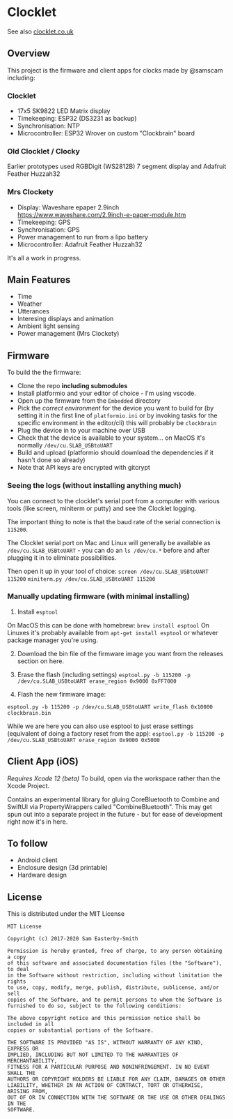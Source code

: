 # Clocklet

See also [clocklet.co.uk](https://clocklet.co.uk)

## Overview

This project is the firmware and client apps for clocks made by @samscam including:

### Clocklet
* 17x5 SK9822 LED Matrix display
* Timekeeping: ESP32 (DS3231 as backup)
* Synchronisation: NTP
* Microcontroller: ESP32 Wrover on custom "Clockbrain" board

### Old Clocklet / Clocky
Earlier prototypes used RGBDigit (WS2812B) 7 segment display and Adafruit Feather Huzzah32

### Mrs Clockety
* Display: Waveshare epaper 2.9inch https://www.waveshare.com/2.9inch-e-paper-module.htm
* Timekeeping: GPS
* Synchronisation: GPS
* Power management to run from a lipo battery
* Microcontroller: Adafruit Feather Huzzah32

It's all a work in progress.

## Main Features

* Time
* Weather
* Utterances
* Interesing displays and animation
* Ambient light sensing
* Power management (Mrs Clockety)

## Firmware

To build the the firmware:

* Clone the repo **including submodules**
* Install platformio and your editor of choice - I'm using vscode.
* Open up the firmware from the `Embedded` directory
* Pick the *correct environment* for the device you want to build for (by setting it in the first line of `platformio.ini` or by invoking tasks for the specific environment in the editor/cli) this will probably be `clockbrain`
* Plug the device in to your machine over USB
* Check that the device is available to your system... on MacOS it's normally `/dev/cu.SLAB_USBtoUART`
* Build and upload (platformio should download the dependencies if it hasn't done so already)
* Note that API keys are encrypted with gitcrypt

### Seeing the logs (without installing anything much)

You can connect to the clocklet's serial port from a computer with various tools (like screen, miniterm or putty) and see the Clocklet logging.

The important thing to note is that the baud rate of the serial connection is `115200`.

The Clocklet serial port on Mac and Linux will generally be available as `/dev/cu.SLAB_USBtoUART` - you can do an `ls /dev/cu.*` before and after plugging it in to eliminate possibilities.

Then open it up in your tool of choice:
`screen /dev/cu.SLAB_USBtoUART 115200`
`miniterm.py /dev/cu.SLAB_USBtoUART 115200`

### Manually updating firmware (with minimal installing)

1) Install `esptool`

On MacOS this can be done with homebrew: `brew install esptool`
On Linuxes it's probably available from `apt-get install esptool` or whatever package manager you're using.

2) Download the bin file of the firmware image you want from the releases section on here.

3) Erase the flash (including settings)
`esptool.py -b 115200 -p /dev/cu.SLAB_USBtoUART erase_region 0x9000 0xFF7000`

4) Flash the new firmware image:

`esptool.py -b 115200 -p /dev/cu.SLAB_USBtoUART write_flash 0x10000 clockbrain.bin`

While we are here you can also use esptool to just erase settings (equivalent of doing a factory reset from the app): 
`esptool.py -b 115200 -p /dev/cu.SLAB_USBtoUART erase_region 0x9000 0x5000`



## Client App (iOS)

*Requires Xcode 12 (beta)*
To build, open via the workspace rather than the Xcode Project.

Contains an experimental library for gluing CoreBluetooth to Combine and SwiftUI via PropertyWrappers called "CombineBluetooth". This may get spun out into a separate project in the future - but for ease of development right now it's in here.


## To follow

* Android client
* Enclosure design (3d printable)
* Hardware design

## License

This is distributed under the MIT License

    MIT License

    Copyright (c) 2017-2020 Sam Easterby-Smith

    Permission is hereby granted, free of charge, to any person obtaining a copy
    of this software and associated documentation files (the "Software"), to deal
    in the Software without restriction, including without limitation the rights
    to use, copy, modify, merge, publish, distribute, sublicense, and/or sell
    copies of the Software, and to permit persons to whom the Software is
    furnished to do so, subject to the following conditions:

    The above copyright notice and this permission notice shall be included in all
    copies or substantial portions of the Software.

    THE SOFTWARE IS PROVIDED "AS IS", WITHOUT WARRANTY OF ANY KIND, EXPRESS OR
    IMPLIED, INCLUDING BUT NOT LIMITED TO THE WARRANTIES OF MERCHANTABILITY,
    FITNESS FOR A PARTICULAR PURPOSE AND NONINFRINGEMENT. IN NO EVENT SHALL THE
    AUTHORS OR COPYRIGHT HOLDERS BE LIABLE FOR ANY CLAIM, DAMAGES OR OTHER
    LIABILITY, WHETHER IN AN ACTION OF CONTRACT, TORT OR OTHERWISE, ARISING FROM,
    OUT OF OR IN CONNECTION WITH THE SOFTWARE OR THE USE OR OTHER DEALINGS IN THE
    SOFTWARE.
